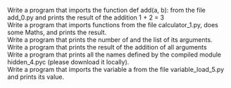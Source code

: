 Write a program that imports the function def add(a, b): from the file add_0.py and prints the result of the addition 1 + 2 = 3  
Write a program that imports functions from the file calculator_1.py, does some Maths, and prints the result.  
Write a program that prints the number of and the list of its arguments.  
Write a program that prints the result of the addition of all arguments  
Write a program that prints all the names defined by the compiled module hidden_4.pyc (please download it locally).  
Write a program that imports the variable a from the file variable_load_5.py and prints its value.  
